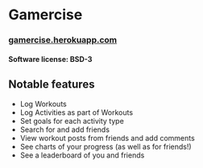 # Gamercise
### [gamercise.herokuapp.com](http://gamercise.herokuapp.com "gamercise.herokuapp.com")
#### Software license: BSD-3
## Notable features
- Log Workouts
- Log Activities as part of Workouts
- Set goals for each activity type
- Search for and add friends
- View workout posts from friends and add comments
- See charts of your progress (as well as for friends!)
- See a leaderboard of you and friends
